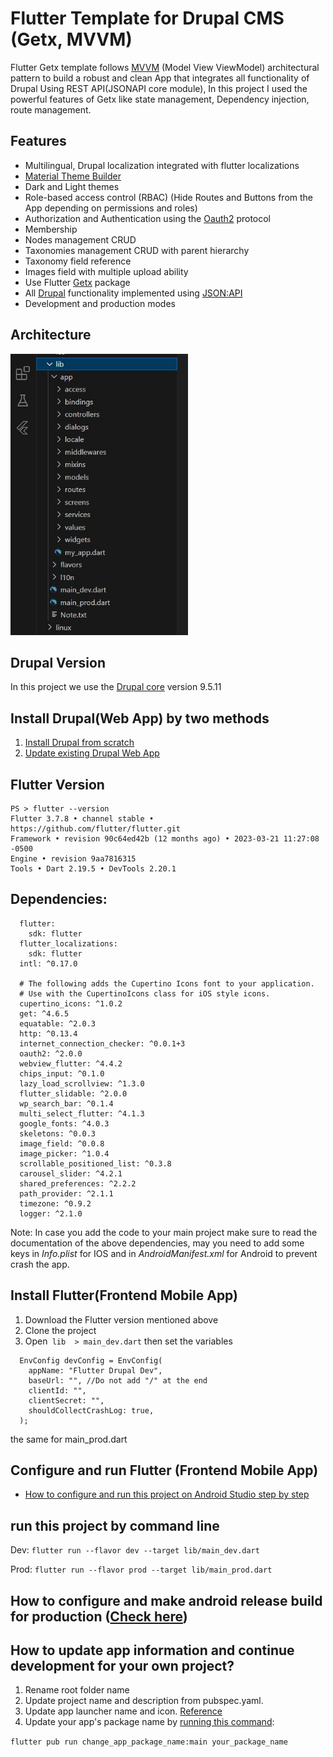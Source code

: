 # Flutter Template for Drupal CMS (Getx, MVVM)

 Flutter Getx template follows [MVVM](https://en.wikipedia.org/wiki/Model%E2%80%93view%E2%80%93viewmodel) (Model View ViewModel) architectural pattern to build a robust and clean App that integrates all functionality of Drupal Using REST API(JSONAPI core module), In this project I used the powerful features of Getx like state management, Dependency injection, route management.

## Features
 * Multilingual, Drupal localization integrated with flutter localizations
 *  [Material Theme Builder](https://m3.material.io/theme-builder)
 *   Dark and Light themes
 *  Role-based access control (RBAC) (Hide Routes and Buttons from the App depending on permissions and roles)
 *  Authorization and Authentication using the [Oauth2](https://oauth.net/2/) protocol
 *  Membership
 *  Nodes management CRUD
 *  Taxonomies management CRUD  with parent hierarchy
 *  Taxonomy field reference 
 *  Images field with multiple upload ability
 *  Use Flutter [Getx](https://pub.dev/packages/get) package
 *  All [Drupal](https://drupal.org/) functionality implemented using  [JSON:API](https://www.drupal.org/docs/core-modules-and-themes/core-modules/jsonapi-module/api-overview)
 *  Development and production modes
## Architecture 
 <img src="./screenshots/architecture.jpg" height="450">

## Drupal Version
In this project we use the [Drupal core](https://www.drupal.org/project/drupal) version 9.5.11
## Install Drupal(Web App) by two methods
1. [Install Drupal from scratch](./drupal/install_drupal.md#install-drupal-from-scratch-first-method) 
2. [Update existing Drupal Web App](./drupal/install_drupal.md#update-existing-drupal-web-app-second-method)


## Flutter Version
``````
PS > flutter --version
Flutter 3.7.8 • channel stable • https://github.com/flutter/flutter.git
Framework • revision 90c64ed42b (12 months ago) • 2023-03-21 11:27:08 -0500
Engine • revision 9aa7816315
Tools • Dart 2.19.5 • DevTools 2.20.1
``````
## Dependencies:
``````
  flutter:
    sdk: flutter
  flutter_localizations:
    sdk: flutter
  intl: ^0.17.0

  # The following adds the Cupertino Icons font to your application.
  # Use with the CupertinoIcons class for iOS style icons.
  cupertino_icons: ^1.0.2
  get: ^4.6.5
  equatable: ^2.0.3
  http: ^0.13.4
  internet_connection_checker: ^0.0.1+3
  oauth2: ^2.0.0
  webview_flutter: ^4.4.2
  chips_input: ^0.1.0
  lazy_load_scrollview: ^1.3.0
  flutter_slidable: ^2.0.0
  wp_search_bar: ^0.1.4
  multi_select_flutter: ^4.1.3
  google_fonts: ^4.0.3
  skeletons: ^0.0.3
  image_field: ^0.0.8
  image_picker: ^1.0.4
  scrollable_positioned_list: ^0.3.8  
  carousel_slider: ^4.2.1
  shared_preferences: ^2.2.2
  path_provider: ^2.1.1
  timezone: ^0.9.2
  logger: ^2.1.0
``````
Note: In case you add the code to your main project make sure to read the documentation of the above dependencies, may you need to add some keys in <i>Info.plist</i> for IOS and in <i>AndroidManifest.xml</i> for Android to prevent crash the app.

## Install Flutter(Frontend Mobile App)
1. Download the Flutter version mentioned above
2. Clone the project
3. Open`````` lib  > main_dev.dart``````  then set the variables
``````
  EnvConfig devConfig = EnvConfig(
    appName: "Flutter Drupal Dev",
    baseUrl: "", //Do not add "/" at the end
    clientId: "",
    clientSecret: "",
    shouldCollectCrashLog: true,
  );
  ``````
  the same for main_prod.dart
  
## Configure and run Flutter (Frontend Mobile App)
* [How to configure and run this project on Android Studio step by step](./readme_configuration_guideline.md)

## run this project by command line
Dev: `flutter run --flavor dev --target lib/main_dev.dart`

Prod: `flutter run --flavor prod --target lib/main_prod.dart`

## How to configure and make android release build for production ([Check here](./readme_configuration_guideline.md#How-to-configure-and-make-android-release-build-for-production))

## How to update app information and continue development for your own project?

1. Rename root folder name
2. Update project name and description from pubspec.yaml. 
3. Update app launcher name and icon. [Reference](https://medium.com/@vaibhavi.rana99/change-application-name-and-icon-in-flutter-bebbec297c57)
4. Update your app's package name by [running this command](https://pub.dev/packages/change_app_package_name):

`flutter pub run change_app_package_name:main your_package_name`


 
